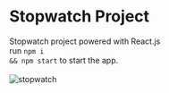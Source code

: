 # Stopwatch Project

Stopwatch project powered with React.js
<br/>
run <code>npm i && npm start</code> to start the app.
<br/><br/>
![stopwatch](https://user-images.githubusercontent.com/75500354/123555368-959d9500-d79a-11eb-967c-b8bd0baab58d.png)
